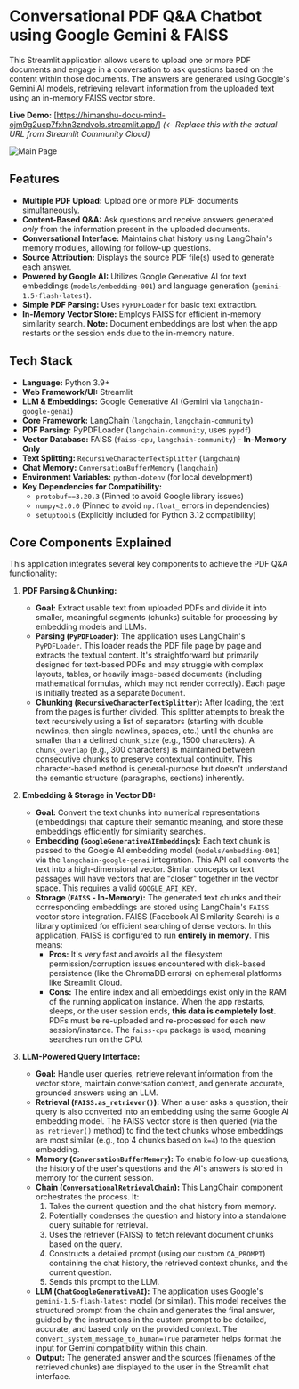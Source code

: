 # Conversational PDF Q&A Chatbot using Google Gemini & FAISS

This Streamlit application allows users to upload one or more PDF documents and engage in a conversation to ask questions based on the content within those documents. The answers are generated using Google's Gemini AI models, retrieving relevant information from the uploaded text using an in-memory FAISS vector store.

**Live Demo:** [https://himanshu-docu-mind-ojm9g2ucp7fxhn3zndvols.streamlit.app/] *(<- Replace this with the actual URL from Streamlit Community Cloud)*

![Main Page](https://github.com/user-attachments/assets/7a5eb48f-d555-4d8a-859d-cd41fb6114a9)

## Features

*   **Multiple PDF Upload:** Upload one or more PDF documents simultaneously.
*   **Content-Based Q&A:** Ask questions and receive answers generated *only* from the information present in the uploaded documents.
*   **Conversational Interface:** Maintains chat history using LangChain's memory modules, allowing for follow-up questions.
*   **Source Attribution:** Displays the source PDF file(s) used to generate each answer.
*   **Powered by Google AI:** Utilizes Google Generative AI for text embeddings (`models/embedding-001`) and language generation (`gemini-1.5-flash-latest`).
*   **Simple PDF Parsing:** Uses `PyPDFLoader` for basic text extraction.
*   **In-Memory Vector Store:** Employs FAISS for efficient in-memory similarity search. **Note:** Document embeddings are lost when the app restarts or the session ends due to the in-memory nature.

## Tech Stack

*   **Language:** Python 3.9+
*   **Web Framework/UI:** Streamlit
*   **LLM & Embeddings:** Google Generative AI (Gemini via `langchain-google-genai`)
*   **Core Framework:** LangChain (`langchain`, `langchain-community`)
*   **PDF Parsing:** PyPDFLoader (`langchain-community`, uses `pypdf`)
*   **Vector Database:** FAISS (`faiss-cpu`, `langchain-community`) - **In-Memory Only**
*   **Text Splitting:** `RecursiveCharacterTextSplitter` (`langchain`)
*   **Chat Memory:** `ConversationBufferMemory` (`langchain`)
*   **Environment Variables:** `python-dotenv` (for local development)
*   **Key Dependencies for Compatibility:**
    *   `protobuf==3.20.3` (Pinned to avoid Google library issues)
    *   `numpy<2.0.0` (Pinned to avoid `np.float_` errors in dependencies)
    *   `setuptools` (Explicitly included for Python 3.12 compatibility)

## Core Components Explained

This application integrates several key components to achieve the PDF Q&A functionality:

1.  **PDF Parsing & Chunking:**
    *   **Goal:** Extract usable text from uploaded PDFs and divide it into smaller, meaningful segments (chunks) suitable for processing by embedding models and LLMs.
    *   **Parsing (`PyPDFLoader`):** The application uses LangChain's `PyPDFLoader`. This loader reads the PDF file page by page and extracts the textual content. It's straightforward but primarily designed for text-based PDFs and may struggle with complex layouts, tables, or heavily image-based documents (including mathematical formulas, which may not render correctly). Each page is initially treated as a separate `Document`.
    *   **Chunking (`RecursiveCharacterTextSplitter`):** After loading, the text from the pages is further divided. This splitter attempts to break the text recursively using a list of separators (starting with double newlines, then single newlines, spaces, etc.) until the chunks are smaller than a defined `chunk_size` (e.g., 1500 characters). A `chunk_overlap` (e.g., 300 characters) is maintained between consecutive chunks to preserve contextual continuity. This character-based method is general-purpose but doesn't understand the semantic structure (paragraphs, sections) inherently.

2.  **Embedding & Storage in Vector DB:**
    *   **Goal:** Convert the text chunks into numerical representations (embeddings) that capture their semantic meaning, and store these embeddings efficiently for similarity searches.
    *   **Embedding (`GoogleGenerativeAIEmbeddings`):** Each text chunk is passed to the Google AI embedding model (`models/embedding-001`) via the `langchain-google-genai` integration. This API call converts the text into a high-dimensional vector. Similar concepts or text passages will have vectors that are "closer" together in the vector space. This requires a valid `GOOGLE_API_KEY`.
    *   **Storage (`FAISS` - In-Memory):** The generated text chunks and their corresponding embeddings are stored using LangChain's `FAISS` vector store integration. FAISS (Facebook AI Similarity Search) is a library optimized for efficient searching of dense vectors. In this application, FAISS is configured to run **entirely in memory**. This means:
        *   **Pros:** It's very fast and avoids all the filesystem permission/corruption issues encountered with disk-based persistence (like the ChromaDB errors) on ephemeral platforms like Streamlit Cloud.
        *   **Cons:** The entire index and all embeddings exist only in the RAM of the running application instance. When the app restarts, sleeps, or the user session ends, **this data is completely lost.** PDFs must be re-uploaded and re-processed for each new session/instance. The `faiss-cpu` package is used, meaning searches run on the CPU.

3.  **LLM-Powered Query Interface:**
    *   **Goal:** Handle user queries, retrieve relevant information from the vector store, maintain conversation context, and generate accurate, grounded answers using an LLM.
    *   **Retrieval (`FAISS.as_retriever()`):** When a user asks a question, their query is also converted into an embedding using the same Google AI embedding model. The FAISS vector store is then queried (via the `as_retriever()` method) to find the text chunks whose embeddings are most similar (e.g., top 4 chunks based on `k=4`) to the question embedding.
    *   **Memory (`ConversationBufferMemory`):** To enable follow-up questions, the history of the user's questions and the AI's answers is stored in memory for the current session.
    *   **Chain (`ConversationalRetrievalChain`):** This LangChain component orchestrates the process. It:
        1.  Takes the current question and the chat history from memory.
        2.  Potentially condenses the question and history into a standalone query suitable for retrieval.
        3.  Uses the retriever (FAISS) to fetch relevant document chunks based on the query.
        4.  Constructs a detailed prompt (using our custom `QA_PROMPT`) containing the chat history, the retrieved context chunks, and the current question.
        5.  Sends this prompt to the LLM.
    *   **LLM (`ChatGoogleGenerativeAI`):** The application uses Google's `gemini-1.5-flash-latest` model (or similar). This model receives the structured prompt from the chain and generates the final answer, guided by the instructions in the custom prompt to be detailed, accurate, and based only on the provided context. The `convert_system_message_to_human=True` parameter helps format the input for Gemini compatibility within this chain.
    *   **Output:** The generated answer and the sources (filenames of the retrieved chunks) are displayed to the user in the Streamlit chat interface.

